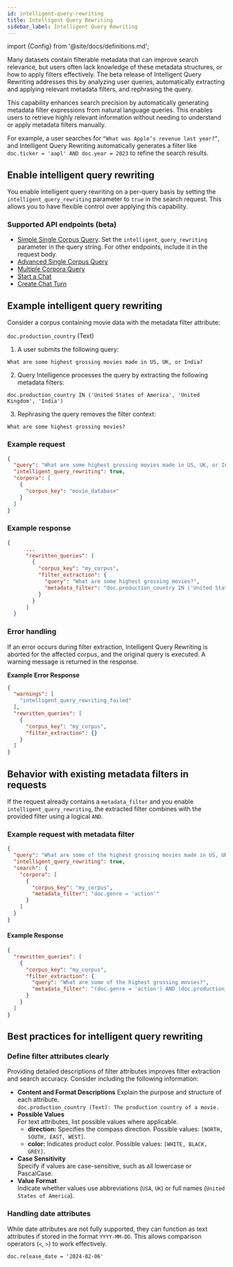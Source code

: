 ```yaml
---
id: intelligent-query-rewriting
title: Intelligent Query Rewriting
sidebar_label: Intelligent Query Rewriting
---
```


import {Config} from '@site/docs/definitions.md';

Many datasets contain filterable metadata that can improve search relevance, 
but users often lack knowledge of these metadata structures, or how to 
apply filters effectively. The beta release of Intelligent Query Rewriting 
addresses this by analyzing user queries, automatically extracting 
and applying relevant metadata filters, and rephrasing the query. 

This capability enhances search precision by automatically generating metadata 
filter expressions from natural language queries. This enables users to 
retrieve highly relevant information without needing to understand or apply 
metadata filters manually.

For example, a user searches for `“What was Apple’s revenue last year?”`, and Intelligent 
Query Rewriting automatically generates a filter like 
`doc.ticker = 'aapl' AND doc.year = 2023` to refine the search results. 


## Enable intelligent query rewriting

You enable intelligent query rewriting on a per-query basis by setting the 
`intelligent_query_rewriting` parameter to `true` in the search request. This 
allows you to have flexible control over applying this capability.

### Supported API endpoints (beta)

* [Simple Single Corpus Query](/docs/rest-api/search-corpus). Set the 
  `intelligent_query_rewriting` parameter in the query string. For other endpoints, 
  include it in the request body.
* [Advanced Single Corpus Query](/docs/rest-api/query-corpus)
* [Multiple Corpora Query](/docs/rest-api/query)
* [Start a Chat](/docs/rest-api/create-chat)
* [Create Chat Turn](/docs/rest-api/create-chat-turn)

## Example intelligent query rewriting

Consider a corpus containing movie data with the metadata filter attribute:

`doc.production_country` (Text)

1. A user submits the following query:

  `What are some highest grossing movies made in US, UK, or India?`

2. Query Intelligence processes the query by extracting the following metadata 
filters:

  `doc.production_country IN ('United States of America', 'United Kingdom', 'India')`

3. Rephrasing the query removes the filter context:

  `What are some highest grossing movies?`

### Example request
```json
{
  "query": "What are some highest grossing movies made in US, UK, or India?",
  "intelligent_query_rewriting": true,
  "corpora": [
    {
      "corpus_key": "movie_database"
    }
  ]
}  
```
### Example response

```json
{
	  ...
	  "rewritten_queries": [
	    {
	      "corpus_key": "my_corpus",
	      "filter_extraction": {
	        "query": "What are some highest grossing movies?",
	        "metadata_filter": "doc.production_country IN ('United States of America', 'United Kingdom', 'India')"
	      }
	    }
	  ]
  }
```

### Error handling

If an error occurs during filter extraction, Intelligent Query Rewriting is 
aborted for the affected corpus, and the original query is executed. A warning 
message is returned in the response.

**Example Error Response**

```json
{
  "warnings": [
    "intelligent_query_rewriting_failed"
  ],
  "rewritten_queries": [
    {
      "corpus_key": "my_corpus",
      "filter_extraction": {}
    }
  ]
}
```

## Behavior with existing metadata filters in requests

If the request already contains a `metadata_filter` and you enable 
`intelligent_query_rewriting`, the extracted filter combines with the provided 
filter using a logical `AND`.

### Example request with metadata filter

```json
{
  "query": "What are some of the highest grossing movies made in US, UK or India?",
  "intelligent_query_rewriting": true,
  "search": {
    "corpora": [
      {
        "corpus_key": "my_corpus",
        "metadata_filter": "doc.genre = 'action'"
      }
    ]
  }
}
```
#### Example Response

```json
{
  "rewritten_queries": [
    {
      "corpus_key": "my_corpus",
      "filter_extraction": {
        "query": "What are some of the highest grossing movies?",
        "metadata_filter": "(doc.genre = 'action') AND (doc.production_country IN ('United States of America', 'United Kingdom', 'India'))"
      }
    }
  ]
}
```

## Best practices for intelligent query rewriting

### Define filter attributes clearly

Providing detailed descriptions of filter attributes improves filter 
extraction and search accuracy. Consider including the following information:

* **Content and Format Descriptions**
      Explain the purpose and structure of each attribute.  
    `doc.production_country (Text): The production country of a movie.`
* **Possible Values**  
  For text attributes, list possible values where applicable.  
   * **direction:** Specifies the compass direction. Possible values: `[NORTH, SOUTH, EAST, WEST]`.
   * **color:** Indicates product color. Possible values: `[WHITE, BLACK, GREY]`.
* **Case Sensitivity**  
  Specify if values are case-sensitive, such as all lowercase or PascalCase.
* **Value Format**  
  Indicate whether values use abbreviations (`USA`, `UK`) or full names (`United States of America`).

### Handling date attributes

While date attributes are not fully supported, they can function as 
text attributes if stored in the format `YYYY-MM-DD`. This allows comparison 
operators (`<`, `>`) to work effectively.

`doc.release_date = '2024-02-06'`
